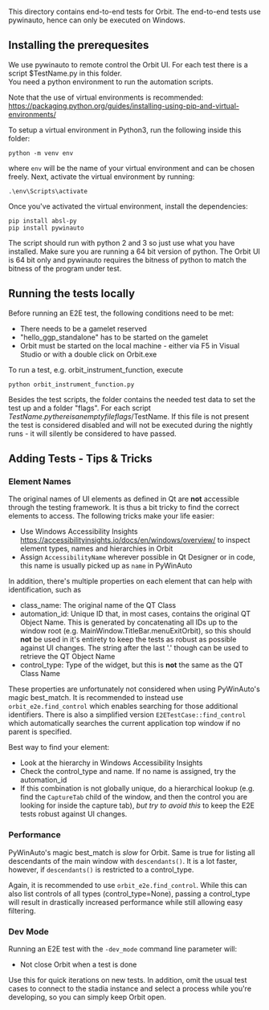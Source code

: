 This directory contains end-to-end tests for Orbit. The end-to-end tests use pywinauto, hence can
only be executed on Windows.

## Installing the prerequesites

We use pywinauto to remote control the Orbit UI. For each test there is a script $TestName.py in this folder.  
You need a python environment to run the automation scripts. 

Note that the use of virtual environments is recommended: 
https://packaging.python.org/guides/installing-using-pip-and-virtual-environments/

To setup a virtual environment in Python3, run the following inside this folder:

```
python -m venv env
```

where `env` will be the name of your virtual environment and can be chosen freely. 
Next, activate the virtual environment by running:

```
.\env\Scripts\activate
```

Once you've activated the virtual environment, install the dependencies:

```
pip install absl-py
pip install pywinauto
```

The script should run with python 2 and 3 so just use what you have installed. Make sure 
you are running a 64 bit version of python.
The Orbit UI is 64 bit only and pywinauto requires the bitness of python to match the bitness 
of the program under test.

## Running the tests locally

Before running an E2E test, the following conditions need to be met: 
* There needs to be a gamelet reserved 
* "hello_ggp_standalone" has to be started on the gamelet
* Orbit must be started on the local machine - either via F5 in Visual Studio or with a 
double click on Orbit.exe

To run a test, e.g. orbit_instrument_function, execute

```
python orbit_instrument_function.py
```

Besides the test scripts, the folder contains the needed test data to set the test up and 
a folder "flags". For each script $TestName.py there is an empty file flags/$TestName.
If this file is not present the test is considered disabled and will not be executed during 
the nightly runs - it will silently be considered to have passed.

## Adding Tests - Tips & Tricks

### Element Names

The original names of UI elements as defined in Qt are **not** accessible through the 
testing framework. It is thus a bit tricky to find the correct elements to access. The following
tricks make your life easier:

- Use Windows Accessibility Insights https://accessibilityinsights.io/docs/en/windows/overview/
to inspect element types, names and hierarchies in Orbit
- Assign `AccessibilityName` wherever possible in Qt Designer or in code, this name is usually 
picked up as `name` in PyWinAuto

In addition, there's multiple properties on each element that can help with identification, such as
- class_name: The original name of the QT Class
- automation_id: Unique ID that, in most cases, contains the original QT Object Name. This is 
generated by concatenating all IDs up to the window root (e.g. MainWindow.TitleBar.menuExitOrbit),
so this should **not** be used in it's entirety to keep the tests as robust as possible against
UI changes. The string after the last '.' though can be used to retrieve the QT Object Name
- control_type: Type of the widget, but this is **not** the same as the QT Class Name

These properties are unfortunately not considered when using PyWinAuto's magic best_match. It is
recommended to instead use `orbit_e2e.find_control` which enables searching for those additional
identifiers. There is also a simplified version `E2ETestCase::find_control` which automatically 
searches the current application top window if no parent is specified.

Best way to find your element:
- Look at the hierarchy in Windows Accessibility Insights
- Check the control_type and name. If no name is assigned, try the automation_id
- If this combination is not globally unique, do a hierarchical lookup (e.g. find the `CaptureTab`
child of the window, and then the control you are looking for inside the capture tab), *but try to
avoid this* to keep the E2E tests robust against UI changes.

### Performance

PyWinAuto's magic best_match is *slow* for Orbit. Same is true for listing all descendants of the
main window with `descendants()`. It is a lot faster, however, if `descendants()` is restricted to
a control_type.

Again, it is recommended to use `orbit_e2e.find_control`. While this can also list
controls of all types (control_type=None), passing a control_type will result in drastically increased
performance while still allowing easy filtering.
 
### Dev Mode

Running an E2E test with the `-dev_mode` command line parameter will:
- Not close Orbit when a test is done

Use this for quick iterations on new tests. In addition, omit the usual test cases to connect to the 
stadia instance and select a process while you're developing, so you can simply keep Orbit open.  